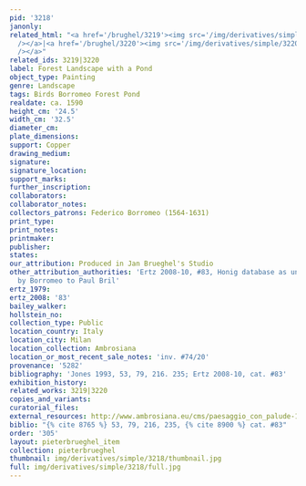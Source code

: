 ```yaml
---
pid: '3218'
janonly: 
related_html: "<a href='/brughel/3219'><img src='/img/derivatives/simple/3219/thumbnail.jpg'
  /></a>|<a href='/brughel/3220'><img src='/img/derivatives/simple/3220/thumbnail.jpg'
  /></a>"
related_ids: 3219|3220
label: Forest Landscape with a Pond
object_type: Painting
genre: Landscape
tags: Birds Borromeo Forest Pond
realdate: ca. 1590
height_cm: '24.5'
width_cm: '32.5'
diameter_cm: 
plate_dimensions: 
support: Copper
drawing_medium: 
signature: 
signature_location: 
support_marks: 
further_inscription: 
collaborators: 
collaborator_notes: 
collectors_patrons: Federico Borromeo (1564-1631)
print_type: 
print_notes: 
printmaker: 
publisher: 
states: 
our_attribution: Produced in Jan Brueghel's Studio
other_attribution_authorities: 'Ertz 2008-10, #83, Honig database as uncertain, Attributed
  by Borromeo to Paul Bril'
ertz_1979: 
ertz_2008: '83'
bailey_walker: 
hollstein_no: 
collection_type: Public
location_country: Italy
location_city: Milan
location_collection: Ambrosiana
location_or_most_recent_sale_notes: 'inv. #74/20'
provenance: '5282'
bibliography: 'Jones 1993, 53, 79, 216. 235; Ertz 2008-10, cat. #83'
exhibition_history: 
related_works: 3219|3220
copies_and_variants: 
curatorial_files: 
external_resources: http://www.ambrosiana.eu/cms/paesaggio_con_palude-1581.html
biblio: "{% cite 8765 %} 53, 79, 216, 235, {% cite 8900 %} cat. #83"
order: '305'
layout: pieterbrueghel_item
collection: pieterbrueghel
thumbnail: img/derivatives/simple/3218/thumbnail.jpg
full: img/derivatives/simple/3218/full.jpg
---
```

